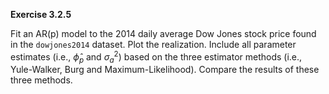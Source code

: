 **Exercise 3.2.5**

Fit an AR(p) model to the 2014 daily average Dow Jones stock price found in the `dowjones2014` dataset.
Plot the realization.
Include all parameter estimates (i.e., $\hat\phi_p$ and $\sigma_a^2$) based on the three estimator methods (i.e., Yule-Walker, Burg and Maximum-Likelihood).
Compare the results of these three methods.
